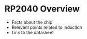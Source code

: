 # RP2040 Overview 

* Facts about the chip
* Relevant points related to induction 
* Link to the datasheet
